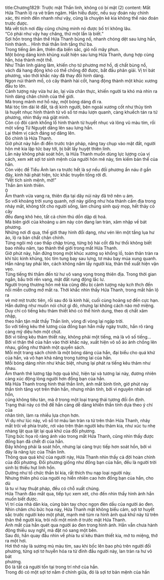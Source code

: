 title:Chương1829: Trước mặt Thần linh, không có bí mật (2)
content:
Mắt Hứa Thanh lộ ra vẻ trầm ngâm. Hắn hiểu được, nếu suy đoán này chính<br>xác, thì mình đến nhanh như vậy, cũng là chuyện kẻ kia không thể nào đoán<br>trước được.<br>Mà vết tích nơi đây cũng chứng minh nó được bố trí không lâu.<br>“Có phải như vậy hay chăng, thử một lần là biết.”<br>Sợi hồn trong thân thể Hứa Thanh bùng nổ, nhanh chóng dệt sau lưng hắn,<br>hình thành... Hình thái thần linh tầng thứ ba.<br>Trong tiếng ầm ầm, thiên địa biến sắc, gió nổi mây phun.<br>Một bóng dáng kinh khủng xuất hiện sau lưng Hứa Thanh, dung hợp cùng<br>hắn, hóa thành một thể.<br>Như Thần linh giáng lâm, khiến cho tứ phương mơ hồ, dị chất bùng nổ,<br>vách đá hang động khó có thể chống đỡ được, bắt đầu phân giải. Vị trí bát<br>phương, vào thời khắc này đã thay đổi hình dáng.<br>Ngọn núi thành mồ, cỏ cây thành hài cốt, hang động thành một khúc xương<br>đầu to lớn.<br>Cảnh tượng này vừa hư ảo, lại vừa chân thực, khiến người ta khó mà nhìn ra<br>hình dáng chân chính của thế giới.<br>Mà trong mảnh mơ hồ này, một bóng dáng đi ra.<br>Mái tóc tím dài lê đất, tà dị kinh người, bên ngoài xương cốt như thủy tinh<br>là huyết nhục hình thành từ vô số tơ máu lượn quanh, càng khuếch tán ra tứ<br>phương, nhìn thấy mà giật mình.<br>Còn có đôi cánh khổng lồ hình thành từ huyết nhục và lông vũ màu tím, rồi<br>một vầng Tử Nguyệt dâng lên sau lưng hắn.<br>Lại thêm vị cách đáng sợ dâng lên.<br>Đó chính là Hứa Thanh.<br>Giờ phút này hắn đi đến trước trận pháp, nâng tay chụp vào mặt đất, người<br>hôn mê kia lập tức bay tới, bị bắt lấy huyệt thiên linh.<br>Lần này không phải soát hồn, là Hứa Thanh muốn dùng lực lượng của vị<br>cách, xem xét sợi tơ sinh mệnh của người hôn mê này, tìm kiếm bản thể của<br>hắn.<br>Còn việc để Tiểu Ảnh lan ra trước hết là sợ nếu đối phương ẩn náu ở gần<br>đây, kinh hãi phát hiện, tức khắc truyền tống rời đi.<br>“Vết tích sinh mệnh, mở!”<br>Thần âm kinh thiên.<br>0<br>Âm thanh vừa vang ra, thiên địa tại dãy núi này đã trở nên u ám.<br>So với khoảng trời xung quanh, nơi này giống như hóa thành cấm địa trong<br>nháy mắt, không tốt cho người sống, làm chúng sinh quỳ mọp, hết thảy cỏ cây<br>đều đang khô héo, tất cả chim thú dồn dập dị hoá.<br>Mà biên giới của khoảng u ám này còn đang lan tràn, xâm nhập về bát<br>phương.<br>Những nơi đi qua, thế giới thay hình đổi dạng, như vén lên một tầng lụa hư<br>ảo, lộ ra bản chất chân chính.<br>Từng ngôi mộ cao thấp chập trùng, từng bộ hài cốt đã hư thối không biết<br>bao nhiêu năm, tạo thành thế giới trong mắt Hứa Thanh.<br>Giờ phút này, hắn đứng trong một khúc xương sọ khổng lồ, toàn thân tràn ra<br>khí tức kinh khủng, tóc tím tung bay sau lưng, tơ máu bay múa xung quanh.<br>Hắn nâng tay phải lên, cách không nắm lấy người kia, thân thể xuất hiện vặn<br>vẹo.<br>Từng tiếng thì thầm đến từ hư vô vang vọng trong thiên địa. Trong thời gian<br>ngắn, bầu trời rền vang, mặt đất rung động lắc lư.<br>Người trọng thương hôn mê kia cũng đều bị cảnh tượng này k*ch th*ch đến<br>nỗi miễn cưỡng mở mắt ra. Thời khắc nhìn thấy Hứa Thanh, trong mắt hắn lộ ra<br>vẻ mờ mịt trước tiên, rồi sau đó là kinh hãi, cuối cùng hoảng sợ đến cực hạn.<br>Hắn dường như muốn nói chút gì đó, nhưng lại không cách nào mở miệng.<br>Duy chỉ có tiếng kêu thảm thiết khó có thể hình dung, theo dị chất xâm nhập,<br>theo hắn tận mắt thấy Thần linh, vòng đi vòng lại ngập trời.<br>So với tiếng kêu thê lương của đồng bạn hắn mấy ngày trước, hắn rõ ràng<br>càng mỹ diệu hơn một chút.<br>Bởi vì tiếng kêu thảm thiết này, không phải một tiếng, mà là vô số tiếng...<br>Bởi vì thân thể của hắn vào thời khắc này, xuất hiện vô số ảo ảnh chồng lên<br>nhau, giống như thành một quyển sách.<br>Mỗi một trang sách chính là một bóng dáng của hắn, đại biểu cho quá khứ<br>của hắn, và vô hạn khả năng trong tương lai của hắn.<br>Mỗi bóng dáng nhìn như khác biệt, nhưng lại phát ra tiếng kêu thảm như<br>nhau.<br>Âm thanh thê lương tập hợp quá khứ, hiện tại và tương lai này, đương nhiên<br>càng xúc động lòng người hơn đồng bạn của hắn.<br>Mà Hứa Thanh trong hình thái thần linh, ánh mắt bình tĩnh, giờ phút này<br>thần tính tăng vọt trên thân hắn, nhưng nhân tính, bởi vì nguyên nhân sợi hồn,<br>cũng không tiêu tán, mà ở trong một loại trạng thái tương đối ổn định.<br>Trạng thái này có thể để hắn càng dễ dàng khiến thần tính dựa theo ý chí của<br>nhân tính, làm ra nhiều lựa chọn hơn.<br>Ví dụ như lúc này, vô số tơ máu lan tràn ra từ trên thân Hứa Thanh, nháy<br>mắt trôi về phía trước, rơi vào trên thân người kêu thảm kia, như xúc tu nhẹ<br>nhàng lật qua lật lại quá khứ của đối phương.<br>Từng bức họa rõ ràng ánh vào trong mắt Hứa Thanh, cũng nhìn thấy được<br>đồng bạn đã chết đi của hắn.<br>Đây không phải là soát hồn, nhưng lại càng trực tiếp hơn soát hồn, bởi vì<br>đây là năng lực của Thần linh.<br>Thông qua quá khứ của người này, Hứa Thanh nhìn thấy cả đời hoàn chỉnh<br>của đối phương. Đối phương giống như đồng bạn của hắn, đều là người trời<br>sinh bị thiếu hụt linh hồn.<br>Dường như tổ chức thần bí kia, rất thích thu nạp loại người này.<br>Nhưng thiên phú của người nọ hiển nhiên cao hơn đồng bạn của hắn, cho dù<br>là tu vi hay thuật pháp, đều có chỗ xuất chúng.<br>Hứa Thanh đảo mắt qua, tiếp tục xem xét, cho đến nhìn thấy hình ảnh hắn<br>muốn biết được.<br>Vị trí của nhà dân kia, cùng bàn tay chọc ngọn đèn dầu của người áo đen.<br>Nhìn chăm chú bức họa này, Hứa Thanh mặt không biểu cảm, sợi tơ huyết<br>sắc trước người kéo một phát, mạnh mẽ túm ra hình ảnh quá khứ này từ trên<br>thân thể người kia, trôi nổi một mình ở trước mặt Hứa Thanh.<br>Ánh mắt của hắn quét qua người áo đen trong hình ảnh. Hắn vẫn chưa hành<br>động thiếu suy nghĩ, mà đặt nó sang một bên.<br>Sau đó, hắn quay đầu nhìn về phía tu sĩ kêu thảm thiết kia, mở to miệng, thở<br>ra một hơi.<br>Hơi thở này là sương mù màu tím, sau khi bốc lên bao phủ trên người đối<br>phương, từng sợi tơ huyễn hóa ra từ đỉnh đầu người này, lan tràn ra hư vô bát<br>phương.<br>Đó là tất cả người tồn tại trong trí nhớ của hắn.<br>Trong đó có một sợi tơ nằm ở chính giữa, đó là sợi tơ bản mệnh của hắn